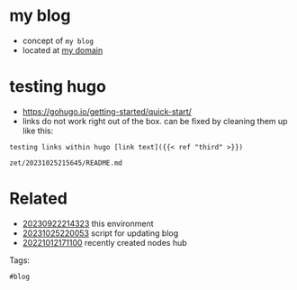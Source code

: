 # my blog

- concept of `my blog`
- located at [my domain](httos://nicklong.xyz)

# testing hugo
- https://gohugo.io/getting-started/quick-start/
- links do not work right out of the box. can be fixed by cleaning them up like this:
```
testing links within hugo [link text]({{< ref "third" >}})
```

` zet/20231025215645/README.md `

# Related

- [20230922214323](/zet/20230922214323/README.md) this environment
- [20231025220053](/zet/20231025220053/README.md) script for updating blog
- [20221012171100](/zet/20221012171100/README.md) recently created nodes hub

Tags:

    #blog
